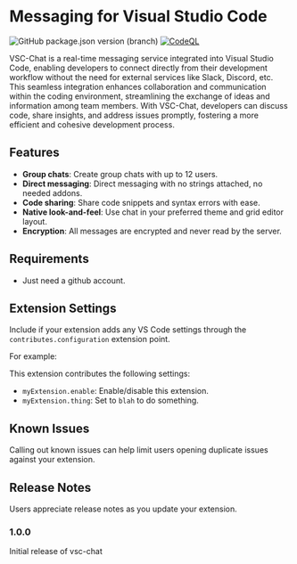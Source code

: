 # Messaging for Visual Studio Code

![GitHub package.json version (branch)](https://img.shields.io/github/package-json/v/NotReeceHarris/vsc-chat/production)
[![CodeQL](https://github.com/NotReeceHarris/vsc-chat/actions/workflows/github-code-scanning/codeql/badge.svg?branch=production)](https://github.com/NotReeceHarris/vsc-chat/actions/workflows/github-code-scanning/codeql)

VSC-Chat is a real-time messaging service integrated into Visual Studio Code, enabling developers to connect directly from their development workflow without the need for external services like Slack, Discord, etc. This seamless integration enhances collaboration and communication within the coding environment, streamlining the exchange of ideas and information among team members. With VSC-Chat, developers can discuss code, share insights, and address issues promptly, fostering a more efficient and cohesive development process.

## Features

- **Group chats**: Create group chats with up to 12 users.
- **Direct messaging**: Direct messaging with no strings attached, no needed addons.
- **Code sharing**: Share code snippets and syntax errors with ease.
- **Native look-and-feel**: Use chat in your preferred theme and grid editor layout.
- **Encryption**: All messages are encrypted and never read by the server.

<!--

For example if there is an image subfolder under your extension project workspace:

\!\[feature X\]\(images/feature-x.png\)

> Tip: Many popular extensions utilize animations. This is an excellent way to show off your extension! We recommend short, focused animations that are easy to follow.

-->

## Requirements

- Just need a github account.

## Extension Settings

Include if your extension adds any VS Code settings through the `contributes.configuration` extension point.

For example:

This extension contributes the following settings:

* `myExtension.enable`: Enable/disable this extension.
* `myExtension.thing`: Set to `blah` to do something.

## Known Issues

Calling out known issues can help limit users opening duplicate issues against your extension.

## Release Notes

Users appreciate release notes as you update your extension.

### 1.0.0

Initial release of vsc-chat
